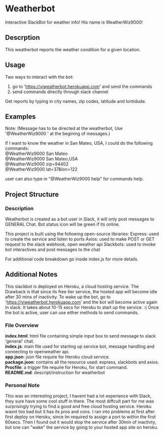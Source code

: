 # Weatherbot
Interactive SlackBot for weather info!
His name is WeatherWiz9000!

## Descrption
This weatherbot reports the weather condition for a given location.

## Usage
Two ways to interact with the bot:
1) go to 'https://yiweatherbot.herokuapp.com' and send the commands
2) send commands directly through slack channel

Get reports by typing in city names, zip codes, latitude and lontidude.

## Examples 
Note: (Message has to be directed at the weatherbot,
Use '@WeatherWiz9000 ' at the begining of messages.)

If I want to know the weather in San Mateo, USA, I could do the following commands:<br />
@WeatherWiz9000 San Mateo<br />
@WeatherWiz9000 San Mateo,USA<br />
@WeatherWiz9000 zip=94402<br />
@WeatherWiz9000 lat=37&lon=122<br />

user can also type in "@WeatherWiz9000 help" for commands help.

## Project Structure

### Description
Weatherbot is created as a bot user in Slack, it will only post messages to GENERAL Chat.
Bot status icon will be green if its online.

This project is built using the following open-source libraries:
Express: used to create the service and listen to ports
Axios: used to make POST or GET request to the slack webhook, open weather api
Slackbots: used to invoke bot interactives and post messages to the chat

For additional code breakdown go inside index.js for more details.

## Additional Notes
This slackbot is deployed on Heroku, a cloud hosting service.
The Drawback is that since its free tier service, the hosted app will become idle after 30 mins of inactivity.
To wake up the bot, go to 'https://yiweatherbot.herokuapp.com' and the bot will become active again in slack.
It takes about 10-15 secs for Heroku to start up the service. :(
Once the bot is active, user can use either methods to send commands.

### File Overview
**index.html**: html file containing simple input box to send message to slack 'general' chat.<br />
**index.js**: main file used for starting up service bot, message handling and connecting to openweather api.<br />
**app.json**: json file require for Heroku cloud service.<br />
**package.json**: contains all the resource used: express, slackbots and axios.<br />
**Procfile**: a trigger file require for Heroku, for start command.<br />
**README.md**: descript/instruction for weatherbot<br />

### Personal Note
This was an interesting project, I havent had a lot experience with Slack, they sure have some cool stuff in there.
The most diffcult part for me was surprisingly trying to find a good and free cloud hosting service. Heroku wasnt too bad
but it has its pros and cons. I ran into problems at first after first deploy on Heroku, since Im required to assign a port
to within the first 60secs. Then I found out it would stop the service after 30min of inactivty, but one can "wake" the service 
by going to your hosted app site on heroku. 
